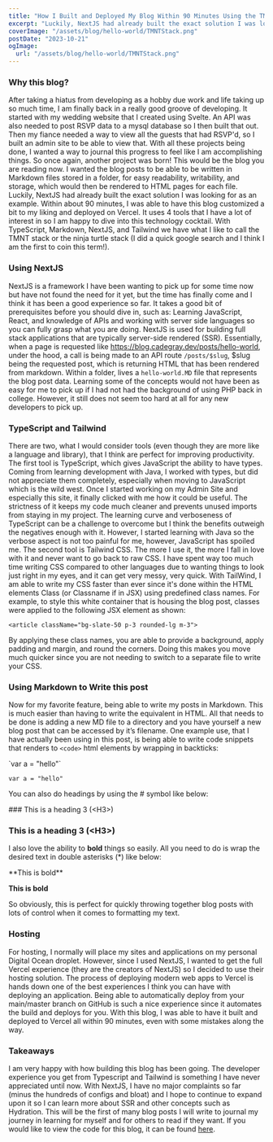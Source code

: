 ```yaml
---
title: "How I Built and Deployed My Blog Within 90 Minutes Using the TMNT Stack"
excerpt: "Luckily, NextJS had already built the exact solution I was looking for as an example. Within about 90 minutes, I was able to have this blog customized a bit to my liking and deployed on Vercel. It uses 4 tools that I have a lot of interest in so I am happy to dive into this technology cocktail. With TypeScript, Markdown, NextJS, and Tailwind we have what I like to call the TMNT stack or the ninja turtle stack (I did a quick google search and I think I am the first to coin this term!)."
coverImage: "/assets/blog/hello-world/TMNTStack.png"
postDate: "2023-10-21"
ogImage:
  url: "/assets/blog/hello-world/TMNTStack.png"
---
```


### Why this blog?

After taking a hiatus from developing as a hobby due work and life taking up so much time, I am finally back in a really good groove of developing.
It started with my wedding website that I created using Svelte. An API was also needed to post RSVP data to a mysql database so I then built that out. Then my fiance needed a way to view all the guests that had RSVP'd, so I built an admin site to be able to view that.
With all these projects being done, I wanted a way to journal this progress to feel like I am accomplishing things. So once again, another project was born! This would be the blog you are reading now.
I wanted the blog posts to be able to be written in Markdown files stored in a folder, for easy readability, writability, and storage, which would then be rendered to HTML pages for each file. Luckily, NextJS had already built the exact solution I was looking for as an example. Within about 90 minutes, I was able to have this blog customized a bit to my liking and deployed on Vercel. It uses 4 tools that I have a lot of interest in so I am happy to dive into this technology cocktail. With TypeScript, Markdown, NextJS, and Tailwind we have what I like to call the TMNT stack or the ninja turtle stack (I did a quick google search and I think I am the first to coin this term!).

### Using NextJS

NextJS is a framework I have been wanting to pick up for some time now but have not found the need for it yet, but the time has finally come and I think it has been a good experience so far.
It takes a good bit of prerequisites before you should dive in, such as: Learning JavaScript, React, and knowledge of APIs and working with server side languages so you can fully grasp what you are doing.
NextJS is used for building full stack applications that are typically server-side rendered (SSR). Essentially, when a page is requested like https://blog.cadegray.dev/posts/hello-world, under the hood, a call is being made to an API route `/posts/$slug`, $slug being the requested post, which is returning HTML that has been rendered from markdown. Within a folder, lives a `hello-world.MD` file that represents the blog post data. Learning some of the concepts would not have been as easy for me to pick up if I had not had the background of using PHP back in college. However, it still does not seem too hard at all for any new developers to pick up.

### TypeScript and Tailwind

There are two, what I would consider tools (even though they are more like a language and library), that I think are perfect for improving productivity. The first tool is TypeScript, which gives JavaScript the ability to have types. Coming from learning development with Java, I worked with types, but did not appreciate them completely, especially when moving to JavaScript which is the wild west. Once I started working on my Admin Site and especially this site, it finally clicked with me how it could be useful. The strictness of it keeps my code much cleaner and prevents unused imports from staying in my project.
The learning curve and verboseness of TypeScript can be a challenge to overcome but I think the benefits outweigh the negatives enough with it. However, I started learning with Java so the verbose aspect is not too painful for me, however, JavaScript has spoiled me.
The second tool is Tailwind CSS. The more I use it, the more I fall in love with it and never want to go back to raw CSS. I have spent way too much time writing CSS compared to other languages due to wanting things to look just right in my eyes, and it can get very messy, very quick.
With TailWind, I am able to write my CSS faster than ever since it's done within the HTML elements Class (or Classname if in JSX) using predefined class names. For example, to style this white container that is housing the blog post, classes were applied to the following JSX element as shown:

`<article className="bg-slate-50 p-3 rounded-lg m-3">`

By applying these class names, you are able to provide a background, apply padding and margin, and round the corners. Doing this makes you move much quicker since you are not needing to switch to a separate file to write your CSS.

### Using Markdown to Write this post

Now for my favorite feature, being able to write my posts in Markdown. This is much easier than having to write the equivalent in HTML. All that needs to be done is adding a new MD file to a directory and you have yourself a new blog post that can be accessed by it’s filename. One example use, that I have actually been using in this post, is being able to write code snippets that renders to `<code>` html elements by wrapping in backticks:

\`var a = "hello"\`

`var a = "hello"`

You can also do headings by using the \# symbol like below:

\#\#\# This is a heading 3 (\<H3\>)

### This is a heading 3 (\<H3\>)

I also love the ability to **bold** things so easily. All you need to do is wrap the desired text in double asterisks (\*) like below:

\*\*This is bold\*\*

**This is bold**

So obviously, this is perfect for quickly throwing together blog posts with lots of control when it comes to formatting my text.

### Hosting

For hosting, I normally will place my sites and applications on my personal Digital Ocean droplet. However, since I used NextJS, I wanted to get the full Vercel experience (they are the creators of NextJS) so I decided to use their hosting solution. The process of deploying modern web apps to Vercel is hands down one of the best experiences I think you can have with deploying an application. Being able to automatically deploy from your main/master branch on GitHub is such a nice experience since it automates the build and deploys for you. With this blog, I was able to have it built and deployed to Vercel all within 90 minutes, even with some mistakes along the way.

### Takeaways

I am very happy with how building this blog has been going. The developer experience you get from Typescript and Tailwind is something I have never appreciated until now. With NextJS, I have no major complaints so far (minus the hundreds of configs and bloat) and I hope to continue to expand upon it so I can learn more about SSR and other concepts such as Hydration. This will be the first of many blog posts I will write to journal my journey in learning for myself and for others to read if they want. If you would like to view the code for this blog, it can be found [here](https://github.com/cade-gray/blog).
